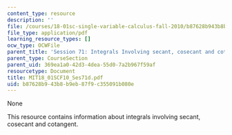 ```yaml
---
content_type: resource
description: ''
file: /courses/18-01sc-single-variable-calculus-fall-2010/b87628b943b8b9eb87f9c355091b080e_MIT18_01SCF10_Ses71d.pdf
file_type: application/pdf
learning_resource_types: []
ocw_type: OCWFile
parent_title: 'Session 71: Integrals Involving secant, cosecant and cotangent'
parent_type: CourseSection
parent_uid: 369ea1a0-42d3-4dea-55d0-7a2b967f59af
resourcetype: Document
title: MIT18_01SCF10_Ses71d.pdf
uid: b87628b9-43b8-b9eb-87f9-c355091b080e
---
```

None

This resource contains information about integrals involving secant, cosecant and cotangent.